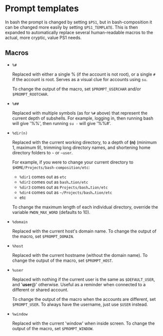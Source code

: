 Prompt templates
================

In bash the prompt is changed by setting `$PS1`, but in bash-composition it
can be changed more easily by setting `$PS1_TEMPLATE`. This is then expanded
to automatically replace several human-readable macros to the actual,  more
cryptic, value PS1 needs.


Macros
------

*   `%#`

    Replaced with either a single % (if the account is not root), or
    a single `#` if the account is root. Serves as a visual clue for accounts
    using `su`.

    To change the output of the macro, set `$PROMPT_USERCHAR` and/or
    `$PROMPT_ROOTCHAR`.

*   `%##`

    Replaced with multiple symbols (as for `%#` above) that represent the
    current depth of subshells. For example, logging in, then running bash
    will give '%%', then running `su -` will give '%%#'.

*   `%dir(n)`

    Replaced with the current working directory, to a depth of __(n)__
    (minimum 1, maximum 9), trimming long directory names, and shortening home
    directory folders to `~` or `~user`.

    For example, if you were to change your current directory to
    `$HOME/Projects/bash-composition/etc`:

    *   `%dir1` comes out as `etc`
    *   `%dir2` comes out as `bash…tion/etc`
    *   `%dir3` comes out as `Projects/bash…tion/etc`
    *   `%dir4` comes out as `~/Projects/bash…tion/etc`
    *   etc

    To change the maximum length of each individual directory, override the 
    variable `PWDN_MAX_WORD` (defaults to 10).

*   `%domain`

    Replaced with the current host's domain name. To change the output of the
    macro, set `$PROMPT_DOMAIN`.

*   `%host`

    Replaced with the current hostname (without the domain name). To change
    the output of the macro, set `$PROMPT_HOST`.

*   `%user`
    
    Replaced with nothing if the current user is the same as `$DEFAULT_USER`,
    and '__user__@' otherwise. Useful as a reminder when connected to a
    different or shared account.

    To change the output of the macro when the accounts are different, set
    `$PROMPT_USER`. To always have the username, just use `$USER` instead.

*   `%window`

    Replaced with the current 'window' when inside screen. To change the
    output of the macro, set `$PROMPT_WINDOW`.
